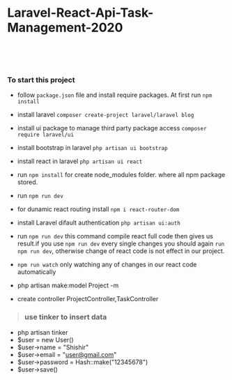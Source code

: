 # Laravel-React-Api-Task-Management-2020
<br><br><br>




### To start this project 
+ follow `package.json` file and install require packages. At first run `npm install`




+ install laravel `composer create-project laravel/laravel blog`
+ install ui package to manage third party package access `composer require laravel/ui`
+ install bootstrap in laravel `php artisan ui bootstrap`
+ install react in laravel `php artisan ui react`
+ run `npm install` for create node_modules folder. where all npm package stored.
+ run `npm run dev` 
+ for dunamic react routing install `npm i react-router-dom`
+ install Laravel difault authentication `php artisan ui:auth`





+ run `npm run dev` this command compile react full code then gives us result.if you use `npm run dev` every single changes you should again `run npm run dev`, otherwise change of react code is not effect in our project.

+ `npm run watch` only watching any of changes in our react code automatically




+ php artisan make:model Project -m
+ create controller ProjectController,TaskController



>### use tinker to insert data
+ php artisan tinker
+ $user = new User()
+ $user->name = "Shishir"
+ $user->email = "user@gmail.com"
+ $user->password = Hash::make("12345678")
+ $user->save()



